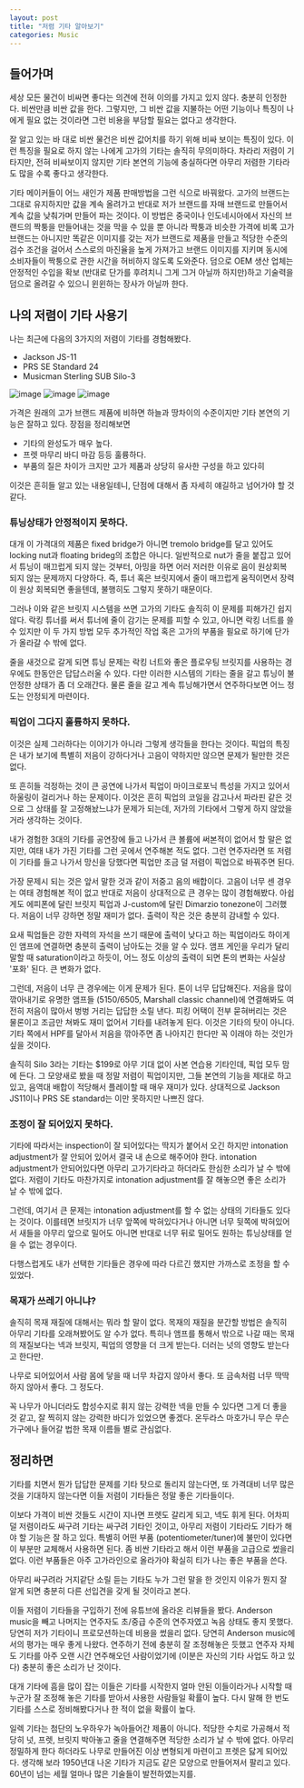 ```yaml
---
layout: post
title: "저렴 기타 알아보기"
categories: Music
---
```


## 들어가며

세상 모든 물건이 비싸면 좋다는 의견에 전혀 이의를 가지고 있지 않다. 충분히 인정한다. 비싼만큼 비싼 값을 한다. 그렇지만, 그 비싼 값을 지불하는 어떤 기능이나 특징이 나에게 필요 없는 것이라면 그런 비용을 부담할 필요는 없다고 생각한다.

잘 알고 있는 바 대로 비싼 물건은 비싼 값어치를 하기 위해 비싸 보이는 특징이 있다. 이런 특징을 필요로 하지 않는 나에게 고가의 기타는 솔직히 무의미하다. 차라리 저렴이 기타지만, 전혀 비싸보이지 않지만 기타 본연의 기능에 충실하다면 아무리 저렴한 기타라도 많을 수록 좋다고 생각한다.

기타 메이커들이 어느 새인가 제품 판매방법을 그런 식으로 바꿔왔다. 고가의 브랜드는 그대로 유지하지만 값을 계속 올려가고 반대로 저가 브랜드를 자매 브랜드로 만들어서 계속 값을 낮춰가며 만들어 파는 것이다. 이 방법은 중국이나 인도네시아에서 자신의 브랜드의 짝퉁을 만들어내는 것을 막을 수 있을 뿐 아니라 짝퉁과 비슷한 가격에 비록 고가 브랜드는 아니지만 똑같은 이미지를 갖는 저가 브랜드로 제품을 만들고 적당한 수준의 검수 조건을 걸어서 스스로의 마진율을 높게 가져가고 브랜드 이미지를 지키며 동시에 소비자들이 짝퉁으로 관한 시간을 허비하지 않도록 도와준다. 덤으로 OEM 생산 업체는 안정적인 수입을 확보 (반대로 단가를 후려치니 그게 그거 아닐까 하지만)하고 기술력을 덤으로 올려갈 수 있으니 윈윈하는 장사가 아닐까 한다.

## 나의 저렴이 기타 사용기

나는 최근에 다음의 3가지의 저렴이 기타를 경험해봤다. 
- Jackson JS-11
- PRS SE Standard 24
- Musicman Sterling SUB Silo-3

![image](/assets/images/guitara.jpg)
![image](/assets/images/guitarb.jpg)
![image](/assets/images/guitarc.jpg)

가격은 원래의 고가 브랜드 제품에 비하면 하늘과 땅차이의 수준이지만 기타 본연의 기능은 잘하고 있다. 장점을 정리해보면
- 기타의 완성도가 매우 높다. 
- 프렛 마무리 바디 마감 등등 훌륭하다.
- 부품의 질은 차이가 크지만 고가 제품과 상당히 유사한 구성을 하고 있다히

이것은 흔히들 알고 있는 내용일테니, 단점에 대해서 좀 자세히 얘길하고 넘어가야 할 것 같다.

### 튜닝상태가 안정적이지 못하다.

대개 이 가격대의 제품은 fixed bridge가 아니면 tremolo bridge를 달고 있어도 locking nut과 floating brideg의 조합은 아니다. 일반적으로 nut가 줄을 붙잡고 있어서 튜닝이 매끄럽게 되지 않는 것부터, 아밍을 하면 어러 저러한 이유로 음이 원상회복 되지 않는 문제까지 다양하다. 즉, 튜너 혹은 브릿지에서 줄이 매끄럽게 움직이면서 장력이 원상 회복되면 좋을텐데, 불행히도 그렇지 못하기 때문이다. 

그러나 이와 같은 브릿지 시스템을 쓰면 고가의 기타도 솔직히 이 문제를 피해가긴 쉽지 않다. 락킹 튜너를 써서 튜너에 줄이 감기는 문제를 피할 수 있고, 아니면 락킹 너트를 쓸 수 있지만 이 두 가지 방법 모두 추가적인 작업 혹은 고가의 부품을 필요로 하기에 단가가 올라갈 수 밖에 없다.

줄을 새것으로 갈게 되면 튜닝 문제는 락킹 너트와 좋은 플로우팅 브릿지를 사용하는 경우에도 한동안은 답답스러울 수 있다. 다만 이러한 시스템의 기타는 줄을 갈고 튜닝이 불안정한 상태가 좀 더 오래간다. 물론 줄을 갈고 계속 튜닝해가면서 연주하다보면 어느 정도는 안정되게 마련이다.

### 픽업이 그다지 훌륭하지 못하다.

이것은 실제 그러하다는 이야기가 아니라 그렇게 생각들을 한다는 것이다. 픽업의 특징은 내가 보기에 특별히 저음이 강하다거나 고음이 약하지만 않으면 문제가 될만한 것은 없다.

또 흔히들 걱정하는 것이 큰 공연에 나가서 픽업이 마이크로포닉 특성을 가지고 있어서 하울링이 걸리거나 하는 문제이다. 이것은 흔히 픽업의 코일을 감고나서 파라핀 같은 것으로 그 상태를 잘 고정해놨느냐가 문제가 되는데, 저가의 기타에서 그렇게 하지 않았을거라 생각하는 것이다.

내가 경험한 3대의 기타를 공연장에 들고 나가서 큰 볼륨에 써본적이 없어서 할 말은 없지만, 여태 내가 가진 기타를 그런 곳에서 연주해본 적도 없다. 그런 연주자라면 또 저렴이 기타를 들고 나가서 망신을 당했다면 픽업만 조금 덜 저렴이 픽업으로 바꿔주면 된다. 

가장 문제시 되는 것은 앞서 말한 것과 같이 저중고 음의 배합이다. 고음이 너무 센 경우는 여태 경험해본 적이 없고 반대로 저음이 상대적으로 큰 경우는 많이 경험해봤다. 아쉽게도 에피폰에 달린 브릿지 픽업과 J-custom에 달린 Dimarzio tonezone이 그러했다. 저음이 너무 강하면 정말 재미가 없다. 출력이 작은 것은 충분히 감내할 수 있다. 

요새 픽업들은 강한 자력의 자석을 쓰기 때문에 출력이 낮다고 하는 픽업이라도 하이게인 앰프에 연결하면 충분히 출력이 남아도는 것을 알 수 있다. 앰프 게인을 우리가 달리 말할 때 saturation이라고 하듯이, 어느 정도 이상의 출력이 되면 톤의 변화는 사실상 '포화' 된다. 큰 변화가 없다.

그런데, 저음이 너무 큰 경우에는 이게 문제가 된다. 톤이 너무 답답해진다. 저음을 많이 깎아내기로 유명한 앰프들 (5150/6505, Marshall classic channel)에 연결해봐도 여전히 저음이 많아서 벙벙 거리는 답답한 소릴 낸다. 피킹 어택이 전부 묻혀버리는 것은 물론이고 조금만 쳐봐도 재미 없어서 기타를 내려놓게 된다. 이것은 기타의 탓이 아니다. 기타 쪽에서 HPF를 달아서 저음을 깎아주면 좀 나아지긴 한다만 꼭 이래야 하는 것인가 싶을 것이다.

솔직히 Silo 3라는 기타는 $199로 아무 기대 없이 사본 연습용 기타인데, 픽업 모두 맘에 든다. 그 모양새로 봤을 때 정말 저렴이 픽업이지만, 그들 본연의 기능을 제대로 하고 있고, 음역대 배합이 적당해서 플레이할 때 매우 재미가 있다. 상대적으로 Jackson JS11이나 PRS SE standard는 이만 못하지만 나쁘진 않다.

### 조정이 잘 되어있지 못하다.

기타에 따라서는 inspection이 잘 되어있다는 딱지가 붙어서 오긴 하지만 intonation adjustment가 잘 안되어 있어서 결국 내 손으로 해주어야 한다. intonation adjustment가 안되어있다면 아무리 고가기타라고 하더라도 한심한 소리가 날 수 밖에 없다. 저렴이 기타도 마찬가지로 intonation adjustment를 잘 해놓으면 좋은 소리가 날 수 밖에 없다.

그런데, 여기서 큰 문제는 intonation adjustment를 할 수 없는 상태의 기타들도 있다는 것이다. 이를테면 브릿지가 너무 앞쪽에 박혀있다거나 아니면 너무 뒷쪽에 박혀있어서 새들을 아무리 앞으로 밀어도 아니면 반대로 너무 뒤로 밀어도 원하는 튜닝상태를 얻을 수 없는 경우이다. 

다행스럽게도 내가 선택한 기타들은 경우에 따라 다르긴 했지만 가까스로 조정을 할 수 있었다.

### 목재가 쓰레기 아니냐?

솔직히 목재 재질에 대해서는 뭐라 할 말이 없다. 목재의 재질을 분간할 방법은 솔직히 아무리 기타를 오래쳐봤어도 알 수가 없다. 특히나 앰프를 통해서 밖으로 나갈 때는 목재의 재질보다는 넥과 브릿지, 픽업의 영향을 더 크게 받는다. 더러는 넛의 영향도 받는다고 한다만.

나무로 되어있어서 사람 몸에 닿을 때 너무 차갑지 않아서 좋다. 또 금속처럼 너무 딱딱하지 않아서 좋다. 그 정도다. 

꼭 나무가 아니더라도 합성수지로 휘지 않는 강력한 넥을 만들 수 있다면 그게 더 좋을 것 같고, 잘 찍히지 않는 강력한 바디가 있었으면 좋겠다. 온두라스 마호가니 무슨 무슨 가구에나 들어갈 법한 목재 이름들 별로 관심없다. 

## 정리하면

기타를 치면서 뭔가 답답한 문제를 기타 탓으로 돌리지 않는다면, 또 가격대비 너무 많은 것을 기대하지 않는다면 이들 저렴이 기타들은 정말 좋은 기타들이다. 

이보다 가격이 비싼 것들도 시간이 지나면 프렛도 갈리게 되고, 넥도 휘게 된다. 어차피 덜 저렴이라도 싸구려 기타는 싸구려 기타인 것이고, 아무리 저렴이 기타라도 기타가 해야 할 기능은 잘 하고 있다. 특별히 어떤 부품 (potentiometer/tuner)에 불만이 있다면 이 부분만 교체해서 사용하면 된다. 좀 비싼 기타라고 해서 이런 부품을 고급으로 썼을리 없다. 이런 부품들은 아주 고가라인으로 올라가야 확실히 티가 나는 좋은 부품을 쓴다. 

아무리 싸구려라 거지같단 소릴 듣는 기타도 누가 그런 말을 한 것인지 이유가 뭔지 잘 알게 되면 충분히 다른 선입견을 갖게 될 것이라고 본다.  

이들 저렴이 기타들을 구입하기 전에 유튜브에 올라온 리뷰들을 봤다. Anderson music을 빼고 나머지는 연주자도 초/중급 수준의 연주자였고 녹음 상태도 좋지 못했다. 당연히 저가 기타이니 프로모션하는데 비용을 썼을리 없다. 당연히 Anderson music에서의 평가는 매우 좋게 나왔다. 연주하기 전에 충분히 잘 조정해놓은 듯했고 연주자 자체도 기타를 아주 오랜 시간 연주해오던 사람이었기에 (이분은 자신의 기타 사업도 하고 있다) 충분히 좋은 소리가 난 것이다.

대개 기타에 흠을 많이 잡는 이들은 기타를 시작한지 얼마 안된 이들이라거나 시작할 때 누군가 잘 조정해 놓은 기타를 받아서 사용한 사람들일 확률이 높다. 다시 말해 한 번도 기타를 스스로 정비해봤다거나 한 적이 없을 확률이 높다. 

일렉 기타는 첨단의 노우하우가 녹아들어간 제품이 아니다. 적당한 수치로 가공해서 적당히 넛, 프렛, 브릿지 박아놓고 줄을 연결해주면 적당한 소리가 날 수 밖에 없다. 아무리 정밀하게 한다 하더라도 나무로 만들어진 이상 변형되게 마련이고 프렛은 닳게 되어있다. 생각해 보라 1950년대 나온 기타가 지금도 같은 모양으로 만들어져서 팔리고 있다. 60년이 넘는 세월 얼마나 많은 기술들이 발전하였는지를. 

